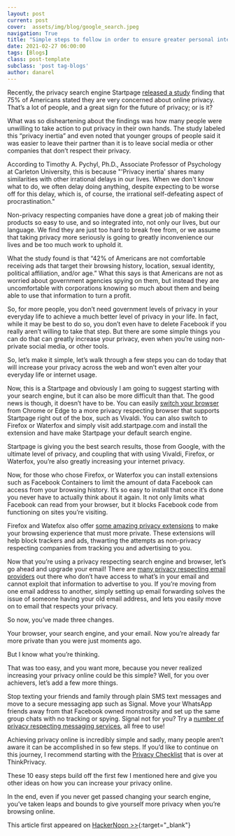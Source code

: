 ```yaml
---
layout: post
current: post
cover:  assets/img/blog/google_search.jpeg
navigation: True
title: "Simple steps to follow in order to ensure greater personal internet privacy"
date: 2021-02-27 06:00:00
tags: [Blogs]
class: post-template
subclass: 'post tag-blogs'
author: danarel
---
```


Recently, the privacy search engine Startpage [released a study](https://www.securitymagazine.com/articles/94560-of-americans-very-concerned-about-online-privacy-but-most-dont-take-any-significant-action?ref=hackernoon.com) finding that 75% of Americans stated they are very concerned about online privacy. That’s a lot of people, and a great sign for the future of privacy; or is it?

What was so disheartening about the findings was how many people were unwilling to take action to put privacy in their own hands. The study labeled this “privacy inertia” and even noted that younger groups of people said it was easier to leave their partner than it is to leave social media or other companies that don’t respect their privacy.

According to Timothy A. Pychyl, Ph.D., Associate Professor of Psychology at Carleton University, this is because "'Privacy inertia' shares many similarities with other irrational delays in our lives. When we don't know what to do, we often delay doing anything, despite expecting to be worse off for this delay, which is, of course, the irrational self-defeating aspect of procrastination."

Non-privacy respecting companies have done a great job of making their products so easy to use, and so integrated into, not only our lives, but our language. We find they are just too hard to break free from, or we assume that taking privacy more seriously is going to greatly inconvenience our lives and be too much work to uphold it.

What the study found is that “42% of Americans are not comfortable receiving ads that target their browsing history, location, sexual identity, political affiliation, and/or age.” What this says is that Americans are not as worried about government agencies spying on them, but instead they are uncomfortable with corporations knowing so much about them and being able to use that information to turn a profit.

So, for more people, you don’t need government levels of privacy in your everyday life to achieve a much better level of privacy in your life. In fact, while it may be best to do so, you don’t even have to delete Facebook if you really aren’t willing to take that step. But there are some simple things you can do that can greatly increase your privacy, even when you’re using non-private social media, or other tools.

So, let’s make it simple, let’s walk through a few steps you can do today that will increase your privacy across the web and won’t even alter your everyday life or internet usage.

Now, this is a Startpage and obviously I am going to suggest starting with your search engine, but it can also be more difficult than that. The good news is though, it doesn’t have to be. You can easily [switch your browser](https://www.startpage.com/privacy-please/privacy-guides/why-your-browser-matters?segment=danarel) from Chrome or Edge to a more privacy respecting browser that supports Startpage right out of the box, such as Vivaldi. You can also switch to Firefox or Waterfox and simply visit add.startpage.com and install the extension and have make Startpage your default search engine.

Startpage is giving you the best search results, those from Google, with the ultimate level of privacy, and coupling that with using Vivaldi, Firefox, or Waterfox, you’re also greatly increasing your internet privacy.

Now, for those who chose Firefox, or Waterfox you can install extensions such as Facebook Containers to limit the amount of data Facebook can access from your browsing history. It’s so easy to install that once it’s done you never have to actually think about it again. It not only limits what Facebook can read from your browser, but it blocks Facebook code from functioning on sites you’re visiting.

Firefox and Watefox also offer [some amazing privacy extensions](https://thinkprivacy.ch/browsers/) to make your browsing experience that must more private. These extensions will help block trackers and ads, thwarting the attempts as non-privacy respecting companies from tracking you and advertising to you. 

Now that you’re using a privacy respecting search engine and browser, let’s go ahead and upgrade your email! There are [many privacy respecting email providers](https://thinkprivacy.ch/email/) out there who don’t have access to what’s in your email and cannot exploit that information to advertise to you. If you’re moving from one email address to another, simply setting up email forwarding solves the issue of someone having your old email address, and lets you easily move on to email that respects your privacy.

So now, you’ve made three changes.

Your browser, your search engine, and your email. Now you’re already far more private than you were just moments ago.

But I know what you’re thinking.

That was too easy, and you want more, because you never realized increasing your privacy online could be this simple? Well, for you over achievers, let’s add a few more things.

Stop texting your friends and family through plain SMS text messages and move to a secure messaging app such as Signal. Move your WhatsApp friends away from that Facebook owned monstrosity and set up the same group chats with no tracking or spying. Signal not for you? Try a [number of privacy respecting messaging services](https://thinkprivacy.ch/messengers/), all free to use!

Achieving privacy online is incredibly simple and sadly, many people aren’t aware it can be accomplished in so few steps. If you’d like to continue on this journey, I recommend starting with the [Privacy Checklist](https://thinkprivacy.ch/checklist/) that is over at ThinkPrivacy.

These 10 easy steps build off the first few I mentioned here and give you other ideas on how you can increase your privacy online.

In the end, even if you never get passed changing your search engine, you’ve taken leaps and bounds to give yourself more privacy when you’re browsing online.

This article first appeared on [HackerNoon >>](https://hackernoon.com/simple-steps-to-follow-in-order-to-ensure-greater-personal-internet-privacy-u54l335i){:target="_blank"}